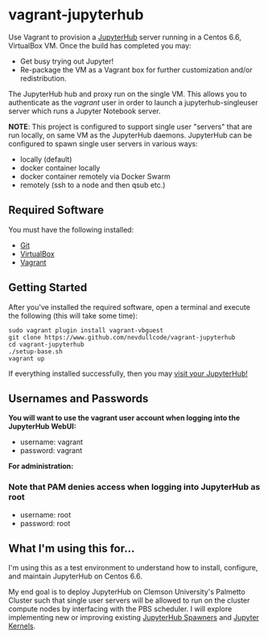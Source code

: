 # vagrant-jupyterhub
Use Vagrant to provision a [JupyterHub](https://github.com/jupyter/jupyterhub)
server running in a Centos 6.6, VirtualBox VM. Once the build has completed you
may:
* Get busy trying out Jupyter!
* Re-package the VM as a Vagrant box for further customization and/or redistribution.

The JupyterHub hub and proxy run on the single VM. This allows you to
authenticate as the *vagrant* user in order to launch a jupyterhub-singleuser
server which runs a Jupyter Notebook server.

**NOTE**: This project is configured to support single user "servers" that are
run locally, on same VM as the JupyterHub daemons. JupyterHub can be configured
to spawn single user servers in various ways:
* locally (default)
* docker container locally
* docker container remotely via Docker Swarm
* remotely (ssh to a node and then qsub etc.)

## Required Software
You must have the following installed:
* [Git](https://git-scm.com/)
* [VirtualBox](https://www.virtualbox.org/wiki/Downloads)
* [Vagrant](https://www.vagrantup.com)

## Getting Started
After you've installed the required software, open a terminal and execute the
following (this will take some time):

```
sudo vagrant plugin install vagrant-vbguest
git clone https://www.github.com/nevdullcode/vagrant-jupyterhub
cd vagrant-jupyterhub
./setup-base.sh
vagrant up
```

If everything installed successfully, then you may [visit your JupyterHub!](http://192.168.33.10:8000/)

## Usernames and Passwords
**You will want to use the vagrant user account when logging into the JupyterHub WebUI:**

* username: vagrant
* password: vagrant

**For administration:**
### Note that PAM denies access when logging into JupyterHub as root

* username: root
* password: root

## What I'm using this for...
I'm using this as a test environment to understand how to install, configure, and maintain JupyterHub on Centos 6.6.

My end goal is to deploy JupyterHub on Clemson University's Palmetto Cluster
such that single user servers will be allowed to run on the cluster compute
nodes by interfacing with the PBS scheduler. I will explore implementing new or
improving existing [JupyterHub Spawners](https://github.com/jupyter/jupyterhub/wiki/Spawners)
and [Jupyter Kernels](https://github.com/ipython/ipython/wiki/IPython-kernels-for-other-languages).
